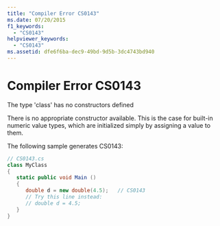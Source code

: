```yaml
---
title: "Compiler Error CS0143"
ms.date: 07/20/2015
f1_keywords: 
  - "CS0143"
helpviewer_keywords: 
  - "CS0143"
ms.assetid: dfe6f6ba-dec9-49bd-9d5b-3dc4743bd940
---
```

# Compiler Error CS0143
The type 'class' has no constructors defined  
  
 There is no appropriate constructor available. This is the case for built-in numeric value types, which are initialized simply by assigning a value to them.  
  
 The following sample generates CS0143:  
  
```csharp  
// CS0143.cs  
class MyClass  
{  
   static public void Main ()  
   {  
      double d = new double(4.5);   // CS0143  
      // Try this line instead:  
      // double d = 4.5;  
   }  
}  
```
